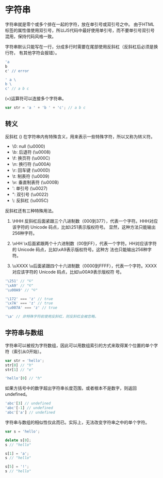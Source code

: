 # 字符串
字符串就是零个或多个排在一起的字符，放在单引号或双引号之中。
由于HTML标签的属性值使用双引号，所以JS代码中最好使用单引号，而不要单引号双引号混用，保持代码风格一致。

字符串默认只能写在一行，分成多行时需要在尾部使用反斜杠（反斜杠后必须是换行符， 有其他字符会报错）。
```js
'a
b
c' // error

' a \
b \
c' // a b c
```

(+)运算符可以连接多个字符串。
```js
var str = 'a ' + 'b ' + 'c'; // a b c
```

## 转义
反斜杠 (\) 在字符串内有特殊含义，用来表示一些特殊字符，所以又称为转义符。

* \0: null (\u0000)
* \b: 后退符 (\u0008)
* \f: 换页符 (\u000C)
* \n: 换行符 (\u000A)
* \r: 回车键 (\u000D)
* \t: 制表符 (\u0009)
* \v: 垂直制表符 (\u000B)
* \': 单引号 (\u0027)
* \": 双引号 (\u0022)
* \\: 反斜杠 (\u005C)

反斜杠还有三种特殊用法。
1. \HHH
反斜杠后面紧跟三个八进制数（000到377），代表一个字符。HHH对应该字符的 Unicode 码点，比如\251表示版权符号。
显然，这种方法只能输出256种字符。

2. \xHH
\x后面紧跟两个十六进制数（00到FF），代表一个字符。HH对应该字符的 Unicode 码点，比如\xA9表示版权符号。这种方
法也只能输出256种字符。

3. \uXXXX
\u后面紧跟四个十六进制数（0000到FFFF），代表一个字符。XXXX对应该字符的 Unicode 码点，比如\u00A9表示版权符
号。

```js
'\251' // "©"
'\xA9' // "©"
'\u00A9' // "©"

'\172' === 'z' // true
'\x7A' === 'z' // true
'\u007A' === 'z' // true

'\a' // 非特殊字符前使用反斜杠，则反斜杠会被忽略。
```

## 字符串与数组
字符串可以被视为字符数组，因此可以用数组索引的方式来取得某个位置的单个字符（索引从0开始）。
```js
var str = 'hello';
str[0] // "h"
str[1] // "e"

'hello'[0] // "h"
```

如果方括号中的数字超出字符串长度范围，或者根本不是数字，则返回undefined。
```js
'abc'[3] // undefined
'abc'[-1] // undefined
'abc'['a'] // undefined
```

字符串与数组的相似性仅此而已。实际上，无法改变字符串之中的单个字符。
```js
var s = 'hello';

delete s[0];
s // "hello"

s[1] = 'a';
s // "hello"

s[5] = '!';
s // "hello"
```

